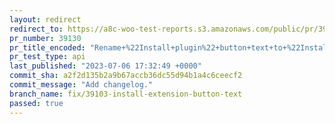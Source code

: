 ```yaml
---
layout: redirect
redirect_to: https://a8c-woo-test-reports.s3.amazonaws.com/public/pr/39130/api/index.html
pr_number: 39130
pr_title_encoded: "Rename+%22Install+plugin%22+button+text+to+%22Install+extension%22+in+Marketing+page"
pr_test_type: api
last_published: "2023-07-06 17:32:49 +0000"
commit_sha: a2f2d135b2a9b67accb36dc55d94b1a4c6ceecf2
commit_message: "Add changelog."
branch_name: fix/39103-install-extension-button-text
passed: true
---
```


